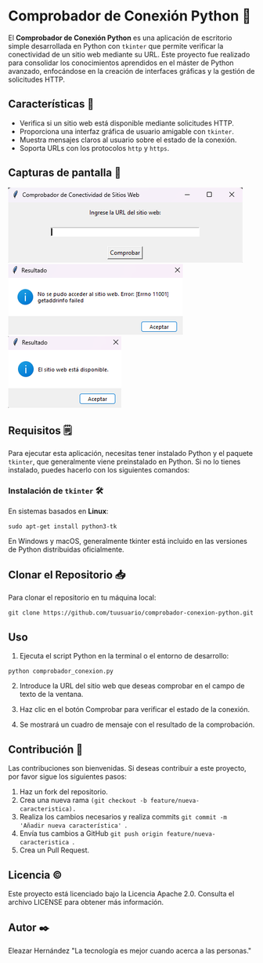 # Comprobador de Conexión Python 🛜


El **Comprobador de Conexión Python** es una aplicación de escritorio simple desarrollada en Python con `tkinter` que permite verificar la conectividad de un sitio web mediante su URL. Este proyecto fue realizado para consolidar los conocimientos aprendidos en el máster de Python avanzado, enfocándose en la creación de interfaces gráficas y la gestión de solicitudes HTTP.

## Características 🚀

- Verifica si un sitio web está disponible mediante solicitudes HTTP.
- Proporciona una interfaz gráfica de usuario amigable con `tkinter`.
- Muestra mensajes claros al usuario sobre el estado de la conexión.
- Soporta URLs con los protocolos `http` y `https`.

## Capturas de pantalla 📸
![Captura de pantalla ingrese url](<images/Captura de pantalla1.png>) ![Captura de pantalla no accesible](<images/Captura de pantalla2.png>) ![Captura de pantalla conexión ok](<images/Captura de pantalla3.png>)

## Requisitos 🗒️

Para ejecutar esta aplicación, necesitas tener instalado Python y el paquete `tkinter`, que generalmente viene preinstalado en Python. Si no lo tienes instalado, puedes hacerlo con los siguientes comandos:

### Instalación de `tkinter` 🛠️

En sistemas basados en **Linux**:
```
sudo apt-get install python3-tk
```

En Windows y macOS, generalmente tkinter está incluido en las versiones de Python distribuidas oficialmente.

## Clonar el Repositorio 📥
Para clonar el repositorio en tu máquina local:

```
git clone https://github.com/tuusuario/comprobador-conexion-python.git
```

## Uso
1. Ejecuta el script Python en la terminal o el entorno de desarrollo:
```
python comprobador_conexion.py
```

2. Introduce la URL del sitio web que deseas comprobar en el campo de texto de la ventana.

3. Haz clic en el botón Comprobar para verificar el estado de la conexión.

4. Se mostrará un cuadro de mensaje con el resultado de la comprobación.

## Contribución 🤝
Las contribuciones son bienvenidas. Si deseas contribuir a este proyecto, por favor sigue los siguientes pasos:

1. Haz un fork del repositorio.
2. Crea una nueva rama ```(git checkout -b feature/nueva-caracteristica).```
3. Realiza los cambios necesarios y realiza commits ```git commit -m 'Añadir nueva característica' ```.
4. Envía tus cambios a GitHub ```git push origin feature/nueva-caracteristica ```.
5. Crea un Pull Request.

## Licencia ©️
Este proyecto está licenciado bajo la Licencia Apache 2.0. Consulta el archivo LICENSE para obtener más información.

## Autor ✒️
Eleazar Hernández "La tecnología es mejor cuando acerca a las personas."